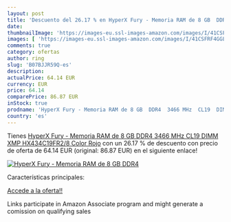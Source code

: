 ```yaml
---
layout: post
title: 'Descuento del 26.17 % en HyperX Fury - Memoria RAM de 8 GB  DDR4 '
date: 
thumbnailImage: 'https://images-eu.ssl-images-amazon.com/images/I/41CSFRF4GGL._SL200_.jpg'
images: [ 'https://images-eu.ssl-images-amazon.com/images/I/41CSFRF4GGL._SL200_.jpg' ]
comments: true
category: ofertas
author: ring
slug: 'B07BJJR59Q-es'
description:
actualPrice: 64.14 EUR
currency: EUR
price: 64.14
comparePrice: 86.87 EUR
inStock: true
prodname: 'HyperX Fury - Memoria RAM de 8 GB  DDR4  3466 MHz  CL19  DIMM XMP  HX434C19FR2/8  Color Rojo'
country: 'es'
---
```


Tienes [HyperX Fury - Memoria RAM de 8 GB  DDR4  3466 MHz  CL19  DIMM XMP  HX434C19FR2/8  Color Rojo](https://www.amazon.es/dp/B07BJJR59Q/?tag=tolees-21) con un 26.17 % de descuento con precio de oferta de 64.14 EUR (original: 86.87 EUR) en el siguiente enlace!

[![HyperX Fury - Memoria RAM de 8 GB  DDR4 ](https://images-eu.ssl-images-amazon.com/images/I/41CSFRF4GGL._SL200_.jpg)](https://www.amazon.es/dp/B07BJJR59Q/?tag=tolees-21)

Características principales:


[Accede a la oferta!!](https://www.amazon.es/dp/B07BJJR59Q/?tag=tolees-21)

Links participate in Amazon Associate program and might generate a comission on qualifying sales


